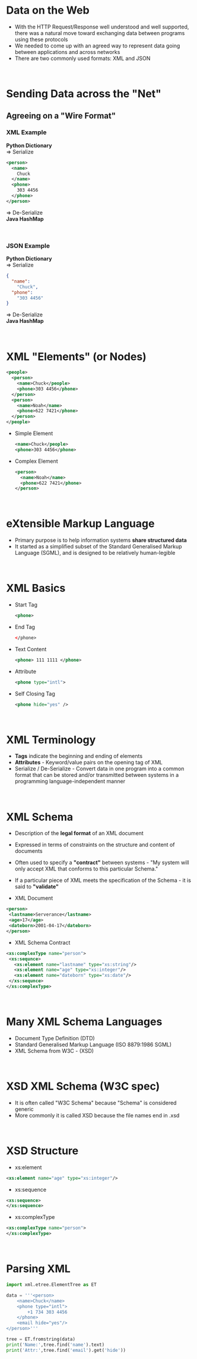 # Data on the Web

- With the HTTP Request/Response well understood and well supported, there was a natural move toward exchanging data between programs using these protocols
- We needed to come up with an agreed way to represent data going between applications and across networks
- There are two commonly used formats: XML and JSON

<br>

# Sending Data across the "Net"

## Agreeing on a "Wire Format"

### XML Example

__Python Dictionary__   
=> Serialize    

```XML
<person>
  <name>  
    Chuck  
  </name>  
  <phone>  
    303 4456  
  </phone>  
</person>  
```
=> De-Serialize  
__Java HashMap__

<br>

### JSON Example

__Python Dictionary__   
=> Serialize    

```JSON
{
  "name":  
    "Chuck",  
  "phone":  
    "303 4456"  
}   
```

=> De-Serialize  
__Java HashMap__

<br>

# XML "Elements" (or Nodes)

```XML 
<people>  
  <person>  
    <name>Chuck</people>
    <phone>303 4456</phone>
  </person>
  <person>
    <name>Noah</name>
    <phone>622 7421</phone>
  </person>
</people>
```

- Simple Element

  ```XML
  <name>Chuck</people>
  <phone>303 4456</phone>
  ```


- Complex Element

  ```xml
  <person>
    <name>Noah</name>
    <phone>622 7421</phone>
  </person>
  ```

<br>

# eXtensible Markup Language

- Primary purpose is to help information systems __share structured data__
- It started as a simplified subset of the Standard Generalised Markup Language (SGML), and is designed to be relatively human-legible

<br>

# XML Basics

- Start Tag

  ```xml
  <phone>
  ```
  
- End Tag

  ```xml
  </phone>
  ```

- Text Content

  ```xml
  <phone> 111 1111 </phone>
  ```

- Attribute

  ```xml
  <phone type="intl">
  ```

- Self Closing Tag

  ```xml
  <phone hide="yes" />
  ```

<br>

# XML Terminology

- __Tags__ indicate the beginning and ending of elements
- __Attributes__ - Keyword/value pairs on the opening tag of XML
- Serialize / De-Serialize - Convert data in one program into a common format that can be stored and/or transmitted between systems in a programming language-independent manner

<br>

# XML Schema

- Description of the __legal format__ of an XML document
- Expressed in terms of constraints on the structure and content of documents
- Often used to specify a __"contract"__ between systems - "My system will only accept XML that conforms to this particular Schema."
- If a particular piece of XML meets the specification of the Schema - it is said to __"validate"__   
  
  
- XML Document

```xml
<person>
 <lastname>Serverance</lastname>
 <age>17</age>
 <dateborn>2001-04-17</dateborn>
</person>
```

  

- XML Schema Contract

```xml
<xs:complexType name="person">
 <xs:sequnce>
   <xs:element name="lastname" type="xs:string"/>
   <xs:element name="age" type="xs:integer"/>
   <xs:element name="dateborn" type="xs:date"/>
 </xs:sequnce>
</xs:complexType>
```

<br>

# Many XML Schema Languages

- Document Type Definition (DTD)
- Standard Generalised Markup Language (ISO 8879:1986 SGML)
- XML Schema from W3C - (XSD)

<br>

# XSD XML Schema (W3C spec)

- It is often called "W3C Schema" because "Schema" is considered generic
- More commonly it is called XSD because the file names end in .xsd

<br>

# XSD Structure

- xs:element

```xml
<xs:element name="age" type="xs:integer"/>
```

- xs:sequence

```xml
<xs:sequence>
</xs:sequence>
```

- xs:complexType

```xml
<xs:complexType name="person">
</xs:complexType>
```

<br>

# Parsing XML

```python
import xml.etree.ElementTree as ET

data = '''<person>
    <name>Chuck</name>
    <phone type="intl">
        +1 734 303 4456
    </phone>
    <email hide="yes"/>
</person>'''

tree = ET.fromstring(data)
print('Name:',tree.find('name').text)
print('Attr:',tree.find('email').get('hide'))
```

